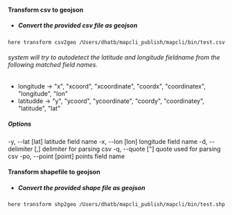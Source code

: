 #### Transform csv to geojson 
- ##### Convert the provided csv file as geojson
```
here transform csv2geo /Users/dhatb/mapcli_publish/mapcli/bin/test.csv
```
###### system will try to autodetect the latitude and longitude fieldname from the following matched field names.
- longitude ->  "x", "xcoord", "xcoordinate", "coordx", "coordinatex", "longitude", "lon"
- latitudde -> "y", "ycoord", "ycoordinate", "coordy", "coordinatey", "latitude", "lat"

##### Options 
-y, --lat [lat]  latitude field name
-x, --lon [lon]  longitude field name
-d, --delimiter [,]  delimiter for parsing csv
-q, --quote ["]  quote used for parsing csv
-po, --point [point]  points field name

#### Transform shapefile to geojson 
- ##### Convert the provided shape file as geojson
```
here transform shp2geo /Users/dhatb/mapcli_publish/mapcli/bin/test.shp
```
